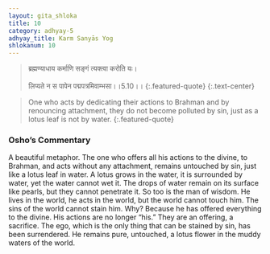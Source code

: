 ```yaml
---
layout: gita_shloka
title: 10
category: adhyay-5
adhyay_title: Karm Sanyās Yog
shlokanum: 10
---
```


> ब्रह्मण्याधाय कर्माणि सङ्गं त्यक्त्वा करोति यः।<br><br>लिप्यते न स पापेन पद्मपत्रमिवाम्भसा।।5.10।।
{:.featured-quote}
{:.text-center}

> One who acts by dedicating their actions to Brahman and by renouncing attachment, they do not become polluted by sin, just as a lotus leaf is not by water.
{:.featured-quote}

### Osho’s Commentary
A beautiful metaphor. The one who offers all his actions to the divine, to Brahman, and acts without any attachment, remains untouched by sin, just like a lotus leaf in water.
A lotus grows in the water, it is surrounded by water, yet the water cannot wet it. The drops of water remain on its surface like pearls, but they cannot penetrate it.
So too is the man of wisdom. He lives in the world, he acts in the world, but the world cannot touch him. The sins of the world cannot stain him. Why? Because he has offered everything to the divine. His actions are no longer “his.” They are an offering, a sacrifice. The ego, which is the only thing that can be stained by sin, has been surrendered. He remains pure, untouched, a lotus flower in the muddy waters of the world.
